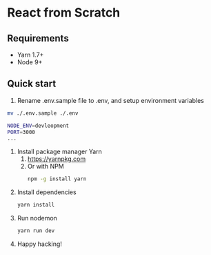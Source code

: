 # React from Scratch
## Requirements
* Yarn 1.7+
* Node 9+
## Quick start
1. Rename .env.sample file to .env, and setup environment variables
  ```bash
  mv ./.env.sample ./.env
  ```
  ```bash
  NODE_ENV=devleopment
  PORT=3000
  ...
  ```
1. Install package manager Yarn
   1. https://yarnpkg.com
   2. Or with NPM
      ```bash
      npm -g install yarn
      ```
1. Install dependencies
   ```bash
   yarn install
   ```
1. Run nodemon
   ```bash
   yarn run dev
   ```
1. Happy hacking!
